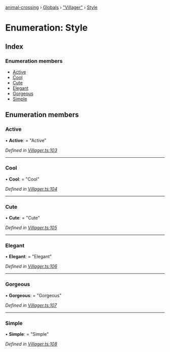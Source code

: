 [animal-crossing](../README.md) › [Globals](../globals.md) › ["Villager"](../modules/_villager_.md) › [Style](_villager_.style.md)

# Enumeration: Style

## Index

### Enumeration members

* [Active](_villager_.style.md#active)
* [Cool](_villager_.style.md#cool)
* [Cute](_villager_.style.md#cute)
* [Elegant](_villager_.style.md#elegant)
* [Gorgeous](_villager_.style.md#gorgeous)
* [Simple](_villager_.style.md#simple)

## Enumeration members

###  Active

• **Active**: = "Active"

*Defined in [Villager.ts:103](https://github.com/Norviah/animal-crossing/blob/0850a1e/module/types/Villager.ts#L103)*

___

###  Cool

• **Cool**: = "Cool"

*Defined in [Villager.ts:104](https://github.com/Norviah/animal-crossing/blob/0850a1e/module/types/Villager.ts#L104)*

___

###  Cute

• **Cute**: = "Cute"

*Defined in [Villager.ts:105](https://github.com/Norviah/animal-crossing/blob/0850a1e/module/types/Villager.ts#L105)*

___

###  Elegant

• **Elegant**: = "Elegant"

*Defined in [Villager.ts:106](https://github.com/Norviah/animal-crossing/blob/0850a1e/module/types/Villager.ts#L106)*

___

###  Gorgeous

• **Gorgeous**: = "Gorgeous"

*Defined in [Villager.ts:107](https://github.com/Norviah/animal-crossing/blob/0850a1e/module/types/Villager.ts#L107)*

___

###  Simple

• **Simple**: = "Simple"

*Defined in [Villager.ts:108](https://github.com/Norviah/animal-crossing/blob/0850a1e/module/types/Villager.ts#L108)*
